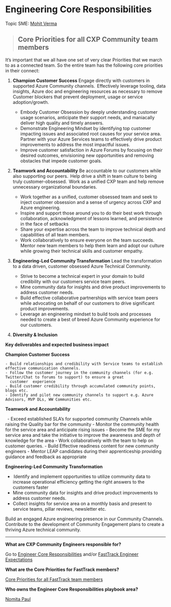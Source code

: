 # Engineering Core Responsibilities

Topic SME: [Mohit Verma](mailto:verma.mohit@microsoft.com)

> ## Core Priorities for all CXP Community team members

It’s important that we all have one set of very clear Priorities that we march to as a connected team. So the entire team has the following core priorities in their connect:

1. **Champion Customer Success**
     Engage directly with customers in supported Azure Community channels.  Effectively leverage tooling, data insights, Azure doc and engineering resources as necessary to remove Customer blockers that prevent deployment, usage or service adoption/growth. 
     - Embody Customer Obsession by deeply understanding customer usage scenarios, anticipate their support needs, and maniacally deliver high quality and timely answers.
     - Demonstrate Engineering Mindset by identifying top customer impacting issues and associated root causes for your service area.  Partner with your Azure Services teams to effectively drive product improvements to address the most impactful issues.
     - Improve customer satisfaction in Azure Forums by focusing on their desired outcomes, envisioning new opportunities and removing obstacles that impede customer goals.
     
1. **Teamwork and Accountability**
     Be accountable to our customers while also supporting our peers.  Help drive a shift in team culture to being truly customer-obsessed.  Work as a unified CXP team and help remove unnecessary organizational boundaries.
     - Work together as a unified, customer obsessed team and seek to inject customer obsession and a sense of urgency across CXP and Azure engineering. 
     - Inspire and support those around you to do their best work through collaboration, acknowledgment of lessons learned, and persistence in the face of setbacks
     - Share your expertise across the team to improve technical depth and capabilities of all team members. 
     - Work collaboratively to ensure everyone on the team succeeds.  Mentor new team members to help them learn and adopt our
       culture  while growing their technical skills and customer empathy. 
       
1. **Engineering-Led Community Transformation**
     Lead the transformation to a data driven, customer obsessed Azure Technical Community.
     - Strive to become a technical expert in your domain to build credibility with our customers service team peers. 
     - Mine community data for insights and drive product improvements to address customer needs. 
     - Build effective collaborative partnerships with service team peers while advocating on behalf of our customers to
       drive significant product improvements. 
     - Leverage an engineering mindset to build tools and processes needed to create a best of breed Azure Community experience for 
       our customers. 
       
1. **Diversity & Inclusion**

**Key deliverables and expected business impact**   

   **Champion Customer Success**
   
    - Build relationships and credibility with Service teams to establish effective communication channels. 
    - Follow the customer journey in the community channels (for e.g. Twitter/Chat to forums to support) to ensure a great 
      customer  experience 
    - Build customer credibility through accumulated community points, blogs etc. 
    - Identify and pilot new community channels to support e.g. Azure Advisors, MVP DLs, WW Communities etc.   

   **Teamwork and Accountability**

    - Exceed established SLA’s for supported community Channels while raising the Quality bar for the community
    - Monitor the community health for the service area and anticipate rising issues 
    - Become the SME for my service area and take the initiative to improve the awareness and depth of knowledge for the area 
    - Work collaboratively with the team to help on customer queries. 
    - Build Effective readiness content for new community engineers 
    - Mentor LEAP candidates during their apprenticeship providing guidance and feedback as appropriate 

  **Engineering-Led Community Transformation**
 
   -  Identify and implement opportunities to utilize community data to increase operational efficiency getting the right answers to 
      the customers faster 
   -  Mine community data for insights and drive product improvements to address customer needs. 
   -  Collect insights for service area on a monthly basis and present to service teams, pillar reviews, newsletter etc. 

Build an engaged Azure engineering presence in our Community Channels.  Contribute to the development of Community Engagement plans to create a thriving Azure technical community. 

-----

**What are CXP Community Engineers responsible for?**

Go to [Engineer Core Responsibilities](https://github.com/Azure/fta-playbook/blob/master/ftaplaybook/playbook/Engineer/Engineering_Core_Responsibilities.md#fastrack-engineer-core-responsibilities) and/or [FastTrack Engineer Expectations](https://github.com/Azure/fta-playbook/blob/master/ftaplaybook/playbook/Engineer/Engineering_Core_Responsibilities.md#fastrack-engineer-expectations)

**What are the Core Priorities for FastTrack members?**

[Core Priorities for all FastTrack team members](https://github.com/Azure/fta-playbook/blob/master/ftaplaybook/playbook/Engineer/Engineering_Core_Responsibilities.md#core-priorities-for-all-fasttrack-team-members)

**Who owns the Engineer Core Responsibilities playbook area?**

[Nomita Paul](mailto:Nomita.Paul@microsoft.com)
